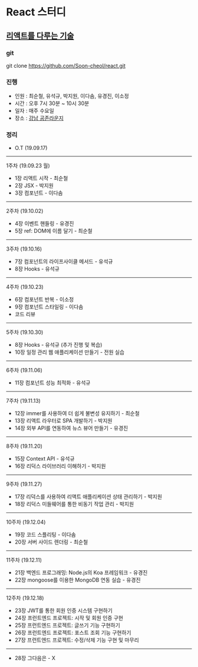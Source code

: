 # React 스터디
## <a href="https://www.gilbut.co.kr/book/view?bookcode=BN002496">리액트를 다루는 기술</a>

### git
git clone https://github.com/Soon-cheol/react.git

### 진행
- 인원 : 최순철, 유석규, 박지원, 이다솜, 유경진, 이소정
- 시간 : 오후 7시 30분 ~ 10시 30분
- 일자 : 매주 수요일
- 장소 : <a href="https://www.spacecloud.kr/space/16034" target="_blank">강남 공존라운지</a>

### 정리
- O.T (19.09.17)
--------------------------------------
1주차 (19.09.23 월)
- 1장 리액트 시작 - 최순철
- 2장 JSX - 박지원
- 3장 컴포넌트 - 이다솜
--------------------------------------
2주차 (19.10.02)
- 4장 이벤트 핸들링 - 유경진
- 5장 ref: DOM에 이름 달기 - 최순철
--------------------------------------
3주차 (19.10.16)
- 7장 컴포넌트의 라이프사이클 메서드 - 유석규
- 8장 Hooks - 유석규
--------------------------------------
4주차 (19.10.23)
- 6장 컴포넌트 반복 - 이소정
- 9장 컴포넌트 스타일링 - 이다솜
- 코드 리뷰
--------------------------------------
5주차 (19.10.30)
- 8장 Hooks - 유석규 (추가 진행 및 복습)
- 10장 일정 관리 웹 애플리케이션 만들기 - 전원 실습
--------------------------------------
6주차 (19.11.06)
- 11장 컴포넌트 성능 최적화 - 유석규
--------------------------------------
7주차 (19.11.13)
- 12장 immer를 사용하여 더 쉽게 불변성 유지하기 - 최순철
- 13장 리액트 라우터로 SPA 개발하기 - 박지원
- 14장 외부 API를 연동하여 뉴스 뷰어 만들기 - 유경진
--------------------------------------
8주차 (19.11.20)
- 15장 Context API - 유석규
- 16장 리덕스 라이브러리 이해하기 - 박지원
--------------------------------------
9주차 (19.11.27)
- 17장 리덕스를 사용하여 리액트 애플리케이션 상태 관리하기 - 박지원
- 18장 리덕스 미들웨어를 통한 비동기 작업 관리 - 박지원
--------------------------------------
10주차 (19.12.04)
- 19장 코드 스플리팅 - 이다솜
- 20장 서버 사이드 렌더링 - 최순철
--------------------------------------
11주차 (19.12.11)
- 21장 백엔드 프로그래밍: Node.js의 Koa 프레임워크 - 유경진
- 22장 mongoose를 이용한 MongoDB 연동 실습 - 유경진
--------------------------------------
12주차 (19.12.18)
- 23장 JWT를 통한 회원 인증 시스템 구현하기
- 24장 프런트엔드 프로젝트: 시작 및 회원 인증 구현
- 25장 프런트엔드 프로젝트: 글쓰기 기능 구현하기
- 26장 프런트엔드 프로젝트: 포스트 조회 기능 구현하기
- 27장 프런트엔드 프로젝트: 수정/삭제 기능 구현 및 마무리
--------------------------------------
- 28장 그다음은 - X
